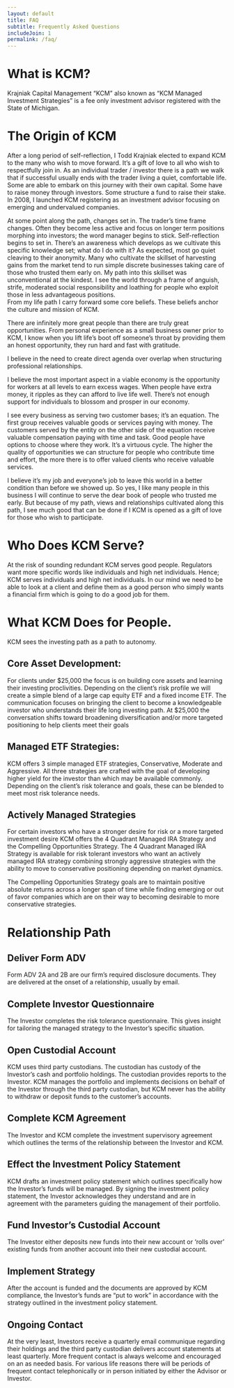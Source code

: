 ```yaml
---
layout: default
title: FAQ
subtitle: Frequently Asked Questions 
includeJoin: 1
permalink: /faq/
---
```


# What is KCM?

Krajniak Capital Management “KCM” also known as “KCM Managed Investment Strategies” is a fee only investment advisor registered with the State of Michigan. 

# The Origin of KCM

After a long period of self-reflection, I Todd Krajniak elected to expand KCM to the many who wish to move forward. It’s a gift of love to all who wish to respectfully join in. 
As an individual trader / investor there is a path we walk that if successful usually ends with the trader living a quiet, comfortable life. Some are able to embark on this journey with their own capital. Some have to raise money through investors.  Some structure a fund to raise their stake. In 2008, I launched KCM registering as an investment advisor focusing on emerging and undervalued companies.

At some point along the path, changes set in. The trader’s time frame changes. Often they become less active and focus on longer term positions morphing into investors; the word manager begins to stick.  Self-reflection begins to set in. There’s an awareness which develops as we cultivate this specific knowledge set; what do I do with it? As expected, most go quiet cleaving to their anonymity.  Many who cultivate the skillset of harvesting gains from the market tend to run simple discrete businesses taking care of those who trusted them early on.
My path into this skillset was unconventional at the kindest. I see the world through a frame of anguish, strife, moderated social responsibility and loathing for people who exploit those in less advantageous positions.  
From my life path I carry forward some core beliefs. These beliefs anchor the culture and mission of KCM. 

There are infinitely more great people than there are truly great opportunities. From personal experience as a small business owner prior to KCM, I know when you lift life’s boot off someone’s throat by providing them an honest opportunity, they run hard and fast with gratitude.

I believe in the need to create direct agenda over overlap when structuring professional relationships. 

I believe the most important aspect in a viable economy is the opportunity for workers at all levels to earn excess wages. When people have extra money, it ripples as they can afford to live life well. There’s not enough support for individuals to blossom and prosper in our economy.

I see every business as serving two customer bases; it’s an equation.  The first group receives valuable goods or services paying with money. The customers served by the entity on the other side of the equation receive valuable compensation paying with time and task. Good people have options to choose where they work.  It’s a virtuous cycle. The higher the quality of opportunities we can structure for people who contribute time and effort, the more there is to offer valued clients who receive valuable services.  

I believe it’s my job and everyone’s job to leave this world in a better condition than before we showed up.
So yes, I like many people in this business I will continue to serve the dear book of people who trusted me early. But because of my path, views and relationships cultivated along this path, I see much good that can be done if I KCM is opened as a gift of love for those who wish to participate.

# Who Does KCM Serve?

At the risk of sounding redundant KCM serves good people. Regulators want more specific words like individuals and high net individuals.  Hence; KCM serves individuals and high net individuals. In our mind we need to be able to look at a client and define them as a good person who simply wants a financial firm which is going to do a good job for them.  

# What KCM Does for People.

KCM sees the investing path as a path to autonomy.

## Core Asset Development: 

For clients under $25,000 the focus is on building core assets and learning their investing proclivities. Depending on the client’s risk profile we will create a simple blend of a large cap equity ETF and a fixed income ETF.  The communication focuses on bringing the client to become a knowledgeable investor who understands their life long investing path.
At $25,000 the conversation shifts toward broadening diversification and/or more targeted positioning to help clients meet their goals

## Managed ETF Strategies:

KCM offers 3 simple managed ETF strategies, Conservative, Moderate and Aggressive.  All three strategies are crafted with the goal of developing higher yield for the investor than which may be available commonly. Depending on the client’s risk tolerance and goals, these can be blended to meet most risk tolerance needs.

## Actively Managed Strategies

For certain investors who have a stronger desire for risk or a more targeted investment desire KCM offers the 4 Quadrant Managed IRA Strategy and the Compelling Opportunities Strategy.
The 4 Quadrant Managed IRA Strategy is available for risk tolerant investors who want an actively managed IRA strategy combining strongly aggressive strategies with the ability to move to conservative positioning depending on market dynamics.

The Compelling Opportunities Strategy goals are to maintain positive absolute returns across a longer span of time while finding emerging or out of favor companies which are on their way to becoming desirable to more conservative strategies. 

# Relationship Path

## Deliver Form ADV

Form ADV 2A and 2B are our firm’s required disclosure documents. They are delivered at the onset of a relationship, usually by email.

## Complete Investor Questionnaire

The Investor completes the risk tolerance questionnaire. This gives insight for tailoring the managed strategy to the Investor’s specific situation.

## Open Custodial Account

KCM uses third party custodians. The custodian has custody of the Investor’s cash and portfolio holdings. The custodian provides reports to the Investor. KCM manages the portfolio and implements decisions on behalf of the Investor through the third party custodian, but KCM never has the ability to withdraw or deposit funds to the customer’s accounts.

## Complete KCM Agreement

The Investor and KCM complete the investment supervisory agreement which outlines the terms of the relationship between the Investor and KCM.

## Effect the Investment Policy Statement

KCM drafts an investment policy statement which outlines specifically how the Investor’s funds will be managed. By signing the investment policy statement, the Investor acknowledges they understand and are in agreement with the parameters guiding the management of their portfolio.

## Fund Investor’s Custodial Account

The Investor either deposits new funds into their new account or ‘rolls over’ existing funds from another account into their new custodial account.

## Implement Strategy

After the account is funded and the documents are approved by KCM compliance, the Investor’s funds are “put to work” in accordance with the strategy outlined in the investment policy statement.

## Ongoing Contact

At the very least, Investors receive a quarterly email communique regarding their holdings and the third party custodian delivers account statements at least quarterly.  More frequent contact is always welcome and encouraged on an as needed basis.  For various life reasons there will be periods of frequent contact telephonically or in person initiated by either the Advisor or Investor. 
